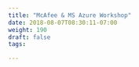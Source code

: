```yaml
---
title: "McAfee & MS Azure Workshop"
date: 2018-08-07T08:30:11-07:00
weight: 190
draft: false
tags:  

---
```

